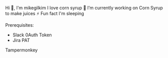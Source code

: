 Hi 👋, I'm mikegilkim
I love corn syrup
🔭 I’m currently working on Corn Syrup to make juices
⚡ Fun fact I'm sleeping


Prerequisites:
- Slack 0Auth Token
- Jira PAT

Tampermonkey
